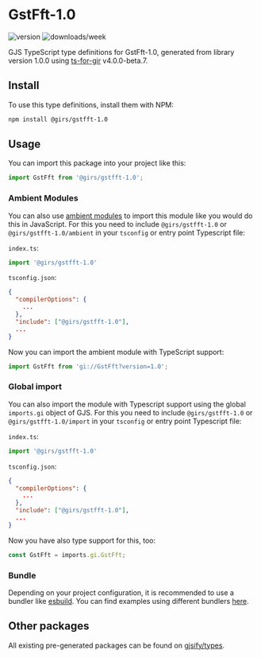
# GstFft-1.0

![version](https://img.shields.io/npm/v/@girs/gstfft-1.0)
![downloads/week](https://img.shields.io/npm/dw/@girs/gstfft-1.0)


GJS TypeScript type definitions for GstFft-1.0, generated from library version 1.0.0 using [ts-for-gir](https://github.com/gjsify/ts-for-gir) v4.0.0-beta.7.


## Install

To use this type definitions, install them with NPM:
```bash
npm install @girs/gstfft-1.0
```

## Usage

You can import this package into your project like this:
```ts
import GstFft from '@girs/gstfft-1.0';
```

### Ambient Modules

You can also use [ambient modules](https://github.com/gjsify/ts-for-gir/tree/main/packages/cli#ambient-modules) to import this module like you would do this in JavaScript.
For this you need to include `@girs/gstfft-1.0` or `@girs/gstfft-1.0/ambient` in your `tsconfig` or entry point Typescript file:

`index.ts`:
```ts
import '@girs/gstfft-1.0'
```

`tsconfig.json`:
```json
{
  "compilerOptions": {
    ...
  },
  "include": ["@girs/gstfft-1.0"],
  ...
}
```

Now you can import the ambient module with TypeScript support: 

```ts
import GstFft from 'gi://GstFft?version=1.0';
```

### Global import

You can also import the module with Typescript support using the global `imports.gi` object of GJS.
For this you need to include `@girs/gstfft-1.0` or `@girs/gstfft-1.0/import` in your `tsconfig` or entry point Typescript file:

`index.ts`:
```ts
import '@girs/gstfft-1.0'
```

`tsconfig.json`:
```json
{
  "compilerOptions": {
    ...
  },
  "include": ["@girs/gstfft-1.0"],
  ...
}
```

Now you have also type support for this, too:

```ts
const GstFft = imports.gi.GstFft;
```

### Bundle

Depending on your project configuration, it is recommended to use a bundler like [esbuild](https://esbuild.github.io/). You can find examples using different bundlers [here](https://github.com/gjsify/ts-for-gir/tree/main/examples).

## Other packages

All existing pre-generated packages can be found on [gjsify/types](https://github.com/gjsify/types).

